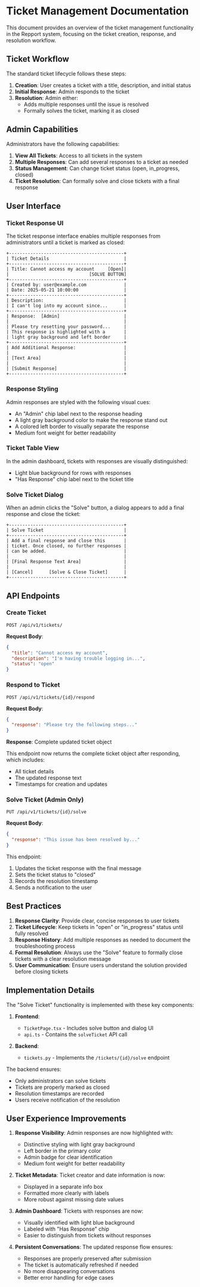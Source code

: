 # Ticket Management Documentation

This document provides an overview of the ticket management functionality in the Repport system, focusing on the ticket creation, response, and resolution workflow.

## Ticket Workflow

The standard ticket lifecycle follows these steps:

1. **Creation**: User creates a ticket with a title, description, and initial status
2. **Initial Response**: Admin responds to the ticket
3. **Resolution**: Admin either:
   - Adds multiple responses until the issue is resolved
   - Formally solves the ticket, marking it as closed

## Admin Capabilities

Administrators have the following capabilities:

1. **View All Tickets**: Access to all tickets in the system
2. **Multiple Responses**: Can add several responses to a ticket as needed
3. **Status Management**: Can change ticket status (open, in_progress, closed)
4. **Ticket Resolution**: Can formally solve and close tickets with a final response

## User Interface

### Ticket Response UI

The ticket response interface enables multiple responses from administrators until a ticket is marked as closed:

```
+-------------------------------------------+
| Ticket Details                            |
+-------------------------------------------+
| Title: Cannot access my account     [Open]|
|                              [SOLVE BUTTON]
+-------------------------------------------+
| Created by: user@example.com              |
| Date: 2025-05-21 10:00:00                 |
+-------------------------------------------+
| Description:                              |
| I can't log into my account since...      |
+-------------------------------------------+
| Response:  [Admin]                        |
|                                           |
| Please try resetting your password...     |
| This response is highlighted with a       |
| light gray background and left border     |
+-------------------------------------------+
| Add Additional Response:                  |
|                                           |
| [Text Area]                               |
|                                           |
| [Submit Response]                         |
+-------------------------------------------+
```

### Response Styling

Admin responses are styled with the following visual cues:
- An "Admin" chip label next to the response heading
- A light gray background color to make the response stand out
- A colored left border to visually separate the response
- Medium font weight for better readability

### Ticket Table View

In the admin dashboard, tickets with responses are visually distinguished:
- Light blue background for rows with responses
- "Has Response" chip label next to the ticket title

### Solve Ticket Dialog

When an admin clicks the "Solve" button, a dialog appears to add a final response and close the ticket:

```
+-------------------------------------------+
| Solve Ticket                              |
+-------------------------------------------+
| Add a final response and close this       |
| ticket. Once closed, no further responses |
| can be added.                             |
|                                           |
| [Final Response Text Area]                |
|                                           |
| [Cancel]      [Solve & Close Ticket]      |
+-------------------------------------------+
```

## API Endpoints

### Create Ticket

```
POST /api/v1/tickets/
```

**Request Body**:
```json
{
  "title": "Cannot access my account",
  "description": "I'm having trouble logging in...",
  "status": "open"
}
```

### Respond to Ticket

```
POST /api/v1/tickets/{id}/respond
```

**Request Body**:
```json
{
  "response": "Please try the following steps..."
}
```

**Response**: Complete updated ticket object

This endpoint now returns the complete ticket object after responding, which includes:
- All ticket details
- The updated response text
- Timestamps for creation and updates

### Solve Ticket (Admin Only)

```
PUT /api/v1/tickets/{id}/solve
```

**Request Body**:
```json
{
  "response": "This issue has been resolved by..."
}
```

This endpoint:
1. Updates the ticket response with the final message
2. Sets the ticket status to "closed"
3. Records the resolution timestamp
4. Sends a notification to the user

## Best Practices

1. **Response Clarity**: Provide clear, concise responses to user tickets
2. **Ticket Lifecycle**: Keep tickets in "open" or "in_progress" status until fully resolved
3. **Response History**: Add multiple responses as needed to document the troubleshooting process
4. **Formal Resolution**: Always use the "Solve" feature to formally close tickets with a clear resolution message
5. **User Communication**: Ensure users understand the solution provided before closing tickets

## Implementation Details

The "Solve Ticket" functionality is implemented with these key components:

1. **Frontend**:
   - `TicketPage.tsx` - Includes solve button and dialog UI
   - `api.ts` - Contains the `solveTicket` API call

2. **Backend**:
   - `tickets.py` - Implements the `/tickets/{id}/solve` endpoint

The backend ensures:
- Only administrators can solve tickets
- Tickets are properly marked as closed
- Resolution timestamps are recorded
- Users receive notification of the resolution

## User Experience Improvements

1. **Response Visibility**: Admin responses are now highlighted with:
   - Distinctive styling with light gray background
   - Left border in the primary color
   - Admin badge for clear identification
   - Medium font weight for better readability

2. **Ticket Metadata**: Ticket creator and date information is now:
   - Displayed in a separate info box
   - Formatted more clearly with labels
   - More robust against missing date values

3. **Admin Dashboard**: Tickets with responses are now:
   - Visually identified with light blue background
   - Labeled with "Has Response" chip
   - Easier to distinguish from tickets without responses

4. **Persistent Conversations**: The updated response flow ensures:
   - Responses are properly preserved after submission
   - The ticket is automatically refreshed if needed
   - No more disappearing conversations
   - Better error handling for edge cases 